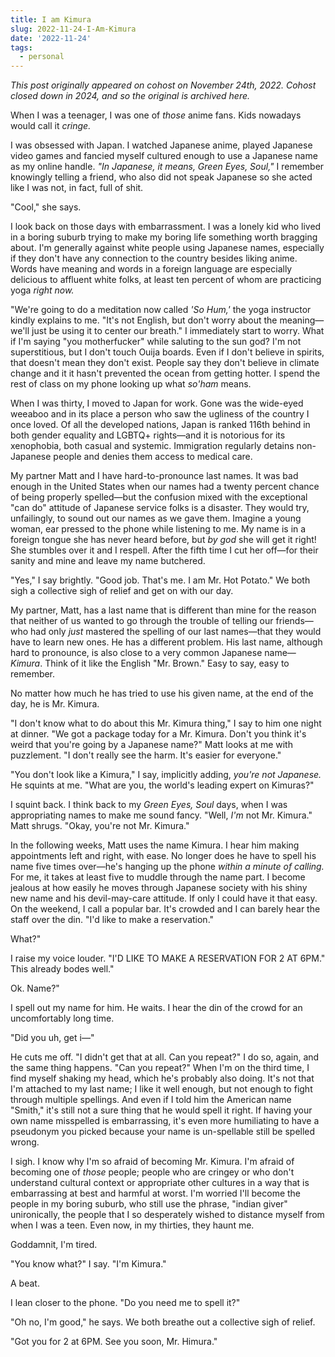 ```yaml
---
title: I am Kimura
slug: 2022-11-24-I-Am-Kimura
date: '2022-11-24'
tags:
  - personal
---
```


_This post originally appeared on cohost on November 24th, 2022. Cohost closed down in 2024, and so the original is archived here._

When I was a teenager, I was one of _those_ anime fans. Kids nowadays would call it _cringe._

I was obsessed with Japan. I watched Japanese anime, played Japanese video games and fancied myself cultured enough to use a Japanese name as my online handle. _"In Japanese, it means, Green Eyes, Soul,"_ I remember knowingly telling a friend, who also did not speak Japanese so she acted like I was not, in fact, full of shit.

"Cool," she says.

I look back on those days with embarrassment. I was a lonely kid who lived in a boring suburb trying to make my boring life something worth bragging about. I'm generally against white people using Japanese names, especially if they don't have any connection to the country besides liking anime. Words have meaning and words in a foreign language are especially delicious to affluent white folks, at least ten percent of whom are practicing yoga _right now._

"We're going to do a meditation now called _'So Hum,'_ the yoga instructor kindly explains to me. "It's not English, but don't worry about the meaning—we'll just be using it to center our breath." I immediately start to worry. What if I'm saying "you motherfucker" while saluting to the sun god? I'm not superstitious, but I don't touch Ouija boards. Even if I don't believe in spirits, that doesn't mean they don't exist. People say they don't believe in climate change and it it hasn't prevented the ocean from getting hotter. I spend the rest of class on my phone looking up what _so'ham_ means.

When I was thirty, I moved to Japan for work. Gone was the wide-eyed weeaboo and in its place a person who saw the ugliness of the country I once loved. Of all the developed nations, Japan is ranked 116th behind in both gender equality and LGBTQ+ rights—and it is notorious for its xenophobia, both casual and systemic. Immigration regularly detains non-Japanese people and denies them access to medical care.

My partner Matt and I have hard-to-pronounce last names. It was bad enough in the United States when our names had a twenty percent chance of being properly spelled—but the confusion mixed with the exceptional "can do" attitude of Japanese service folks is a disaster. They would try, unfailingly, to sound out our names as we gave them. Imagine a young woman, ear pressed to the phone while listening to me. My name is in a foreign tongue she has never heard before, but _by god_ she will get it right! She stumbles over it and I respell. After the fifth time I cut her off—for their sanity and mine and leave my name butchered.

"Yes," I say brightly. "Good job. That's me. I am Mr. Hot Potato." We both sigh a collective sigh of relief and get on with our day.

My partner, Matt, has a last name that is different than mine for the reason that neither of us wanted to go through the trouble of telling our friends—who had only _just_ mastered the spelling of our last names—that they would have to learn new ones. He has a different problem. His last name, although hard to pronounce, is also close to a very common Japanese name—_Kimura_. Think of it like the English "Mr. Brown." Easy to say, easy to remember.

No matter how much he has tried to use his given name, at the end of the day, he is Mr. Kimura.

"I don't know what to do about this Mr. Kimura thing," I say to him one night at dinner. "We got a package today for a Mr. Kimura. Don't you think it's weird that you're going by a Japanese name?" Matt looks at me with puzzlement. "I don't really see the harm. It's easier for everyone."

"You don't look like a Kimura," I say, implicitly adding, _you're not Japanese._ He squints at me. "What are you, the world's leading expert on Kimuras?"

I squint back. I think back to my _Green Eyes, Soul_ days, when I was appropriating names to make me sound fancy. "Well, _I'm_ not Mr. Kimura." Matt shrugs. "Okay, you're not Mr. Kimura."

In the following weeks, Matt uses the name Kimura. I hear him making appointments left and right, with ease. No longer does he have to spell his name five times over—he's hanging up the phone _within a minute of calling._ For me, it takes at least five to muddle through the name part. I become jealous at how easily he moves through Japanese society with his shiny new name and his devil-may-care attitude. If only I could have it that easy. On the weekend, I call a popular bar. It's crowded and I can barely hear the staff over the din. "I'd like to make a reservation."

What?"

I raise my voice louder. "I'D LIKE TO MAKE A RESERVATION FOR 2 AT 6PM." This already bodes well."

Ok. Name?"

I spell out my name for him. He waits. I hear the din of the crowd for an uncomfortably long time.

"Did you uh, get i—"

He cuts me off. "I didn't get that at all. Can you repeat?" I do so, again, and the same thing happens. "Can you repeat?" When I'm on the third time, I find myself shaking my head, which he's probably also doing. It's not that I'm attached to my last name; I like it well enough, but not enough to fight through multiple spellings. And even if I told him the American name "Smith," it's still not a sure thing that he would spell it right. If having your own name misspelled is embarrassing, it's even more humiliating to have a pseudonym you picked because your name is un-spellable still be spelled wrong.

I sigh. I know why I'm so afraid of becoming Mr. Kimura. I'm afraid of becoming one of _those_ people; people who are cringey or who don't understand cultural context or appropriate other cultures in a way that is embarrassing at best and harmful at worst. I'm worried I'll become the people in my boring suburb, who still use the phrase, "indian giver" unironically, the people that I so desperately wished to distance myself from when I was a teen. Even now, in my thirties, they haunt me.

Goddamnit, I'm tired.

"You know what?" I say. "I'm Kimura."

A beat.

I lean closer to the phone. "Do you need me to spell it?"

"Oh no, I'm good," he says. We both breathe out a collective sigh of relief.

"Got you for 2 at 6PM. See you soon, Mr. Himura."
